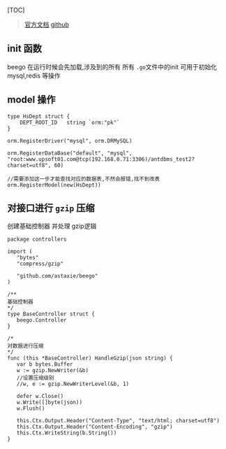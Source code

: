 
[TOC]


> [官方文档](https://beego.me/docs/quickstart/)
> [github]()


## init 函数
beego 在运行时候会先加载,涉及到的所有 所有 `.go`文件中的init
可用于初始化 mysql,redis 等操作

## model 操作
```
type HsDept struct {
	DEPT_ROOT_ID   string `orm:"pk"`
}

orm.RegisterDriver("mysql", orm.DRMySQL)

orm.RegisterDataBase("default", "mysql", "root:www.upsoft01.com@tcp(192.168.0.71:3306)/antdbms_test2?charset=utf8", 60)

//需要添加这一步才能查找对应的数据表,不然会报错,找不到改表
orm.RegisterModel(new(HsDept))
```

## 对接口进行 `gzip` 压缩
 创建基础控制器  并处理 gzip逻辑
 ```
 package controllers

import (
	"bytes"
	"compress/gzip"

	"github.com/astaxie/beego"
)

/**
基础控制器
*/
type BaseController struct {
	beego.Controller
}

/*
对数据进行压缩
*/
func (this *BaseController) HandleGzip(json string) {
	var b bytes.Buffer
	w := gzip.NewWriter(&b)
    //设置压缩级别
    //w, e := gzip.NewWriterLevel(&b, 1)
    
	defer w.Close()
	w.Write([]byte(json))
	w.Flush()

	this.Ctx.Output.Header("Content-Type", "text/html; charset=utf8")
	this.Ctx.Output.Header("Content-Encoding", "gzip")
	this.Ctx.WriteString(b.String())
}

```